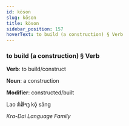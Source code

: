 ```yaml
---
id: köson
slug: köson
title: köson
sidebar_position: 157
hoverText: to build (a construction) § Verb
---
```


### to build (a construction) § Verb

**Verb**: to build/construct

**Noun**: a construction

**Modifier**: constructed/built

Lao ກໍ່ສ້າງ kǭ sāng 

*Kra-Dai Language Family*